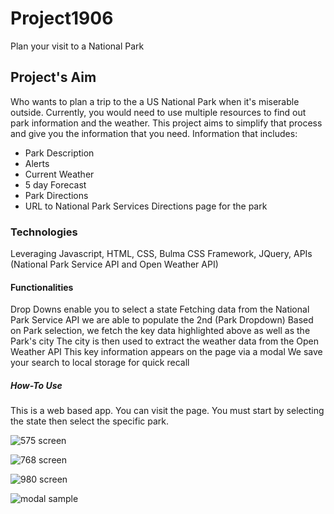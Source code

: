 # Project1906
Plan your visit to a National Park

## Project's Aim
Who wants to plan a trip to the a US National Park when it's miserable outside. Currently, you would need to use multiple resources to find out park information and the weather. This project aims to simplify that process and give you the information that you need. Information that includes:
- Park Description
- Alerts
- Current Weather
- 5 day Forecast
- Park Directions
- URL to National Park Services Directions page for the park 

### Technologies 
Leveraging Javascript, HTML, CSS, Bulma CSS Framework, JQuery, APIs (National Park Service API and Open Weather API)

#### Functionalities
Drop Downs enable you to select a state
Fetching data from the National Park Service API we are able to populate the 2nd (Park Dropdown)
Based on Park selection, we fetch the key data highlighted above as well as the Park's city
The city is then used to extract the weather data from the Open Weather API
This key information appears on the page via a modal
We save your search to local storage for quick recall

##### How-To Use
This is a web based app. You can visit the page. You must start by selecting the state then select the specific park.

![575 screen](https://raw.githubusercontent.com/sldowd/Project1906/dev-jr/assets/images/mobile%20screen.png)

![768 screen](https://raw.githubusercontent.com/sldowd/Project1906/dev-jr/assets/images/tablet%20screen.png)

![980 screen](https://raw.githubusercontent.com/sldowd/Project1906/dev-jr/assets/images/desktop%20screen.png)

![modal sample](https://raw.githubusercontent.com/sldowd/Project1906/dev-jr/assets/images/open%20modal.png)

